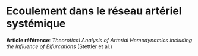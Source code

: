 # Ecoulement dans le réseau artériel systémique

**Article référence**: _Theorotical Analysis of Arterial Hemodynamics including the Influence of Bifurcations_ (Stettler et al.)

